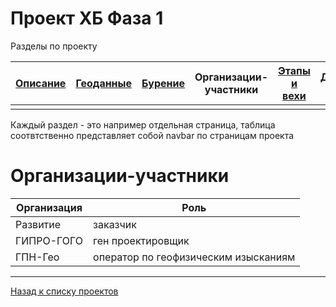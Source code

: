# Проект ХБ Фаза 1

Разделы по проекту

| [Описание](1.html) | [Геоданные](1_geo.html) | [Бурение](1_well.html) | Организации-участники | [Этапы и вехи](1_plan.html) | [Документы и модели](1_doc.html) |
|-------|--------|---------|---------|---------|------|
| | | | | | |


Каждый раздел - это например отдельная страница, таблица соотвтственно представляет собой navbar по страницам проекта

# Организации-участники

| Организация | Роль |
|-----|---------|
|Развитие | заказчик |
|ГИПРО-ГОГО | ген проектировщик |
|ГПН-Гео | оператор по геофизическим изысканиям |


---

[Назад к списку проектов](https://ygpn.github.io/)

